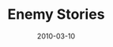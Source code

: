 ---
layout: media
category: media
title: "Enemy Stories"
date: 2010-03-10
description: "Several people share about when they became aware that there was an enemy."
tag: 
 - satan
 - enemy
 - devil
video: "http://s3.amazonaws.com/crossroads-media/other-media/video/EnemySoundbites.mp4"
video-poster: "http://s3.amazonaws.com/crossroads-media/images/EnemySoundbites-still.jpg"
---